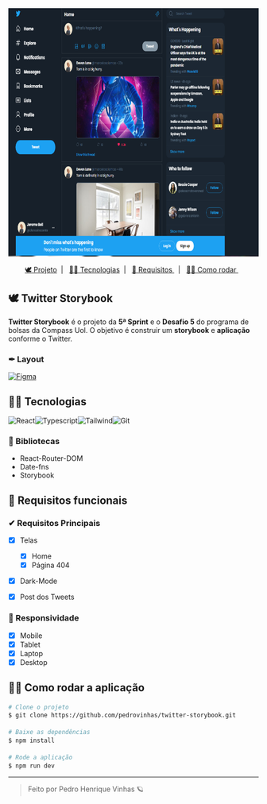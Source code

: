 <div align='center'>
    <img height='500px' src="./public/TweetImage-3.png">
</div>


<p align="center">
  <a href="#-keepalive">🕊 Projeto</a>&nbsp;&nbsp;|&nbsp;&nbsp;
  <a href="#-Tecnologias"> 👩‍💻 Tecnologias</a>&nbsp;&nbsp;|&nbsp;&nbsp;
  <a href="#-Requisitos-funcionais">  📝 Requisitos  </a>&nbsp;&nbsp;|&nbsp;&nbsp;
  <a href="#-Como-rodar-a-aplicação">  👷‍♀️ Como rodar  </a>&nbsp;&nbsp;
</p>

## 🕊 Twitter Storybook
**Twitter Storybook** é o projeto da **5ª Sprint** e o **Desafio 5** do programa de bolsas da Compass Uol. O objetivo é construir um **storybook** e **aplicação** conforme o Twitter.
### ✒ **Layout**

[![Figma](https://img.shields.io/badge/acessar%20layout%20no%20figma-222222?style=for-the-badge&logo=figma&logoColor=white)](https://www.figma.com/file/DqSemG9Z09LG9cAf8L8nUm/keepalive)



## 👩‍💻 Tecnologias
![React](https://img.shields.io/badge/React-222?style=for-the-badge&logo=react&logoColor=blue)![Typescript](https://img.shields.io/badge/typescript-3178c6?style=for-the-badge&logo=typescript&logoColor=white)![Tailwind](https://img.shields.io/badge/Tailwind%20css-4DC0B5?style=for-the-badge&logo=tailwindcss&logoColor=white)![Git](https://img.shields.io/badge/GIT-E44C30?style=for-the-badge&logo=git&logoColor=white)


### 📔 Bibliotecas

- React-Router-DOM
- Date-fns
- Storybook


 ## 📝 Requisitos funcionais

### ✔ Requisitos Principais

- [X] Telas
  - [X] Home
  - [X] Página 404
- [X] Dark-Mode
- [X] Post dos Tweets


### 📱 Responsividade  
- [X] Mobile
- [X] Tablet
- [X] Laptop
- [X] Desktop

## 👷‍♀️ Como rodar a aplicação

```bash
# Clone o projeto
$ git clone https://github.com/pedrovinhas/twitter-storybook.git

# Baixe as dependências
$ npm install

# Rode a aplicação
$ npm run dev
```

---
<blockquote> Feito por Pedro Henrique Vinhas 🪐 </blockquote>